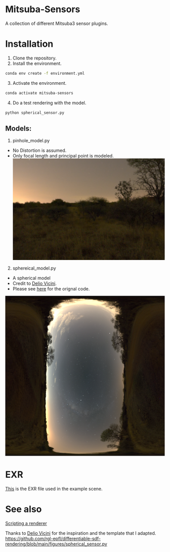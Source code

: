 # Mitsuba-Sensors
 A collection of different Mitsuba3 sensor plugins.

# Installation

1. Clone the repository.
2. Install the environment.

```bash
conda env create -f environment.yml
```

3. Activate the environment.
```bash
conda activate mitsuba-sensors
```

4. Do a test rendering with the model.
```bash
python spherical_sensor.py
```

## Models:
1. pinhole_model.py
* No Distortion is assumed.
* Only focal length and principal point is modeled.
![](renders/pinhole_model.png)


2. sphereical_model.py
* A spherical model
* Credit to [Delio Vicini](https://dvicini.github.io/).
* Please see [here](https://github.com/rgl-epfl/differentiable-sdf-rendering/blob/main/figures/spherical_sensor.py) for the orignal code.

![](renders/spherical_model.png)



# EXR
[This](https://polyhaven.com/a/dikhololo_night) is the EXR file used in the example scene.

# See also
[Scripting a renderer](https://mitsuba.readthedocs.io/en/stable/src/rendering/scripting_renderer.html)

Thanks to [Delio Vicini](https://dvicini.github.io/) for the inspiration and the template that I adapted.
https://github.com/rgl-epfl/differentiable-sdf-rendering/blob/main/figures/spherical_sensor.py
